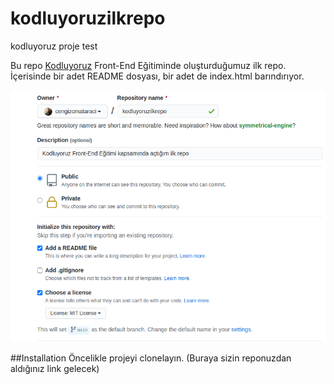 # kodluyoruzilkrepo
kodluyoruz proje test

Bu repo [Kodluyoruz](https://www.kodluyoruz.org/) Front-End Eğitiminde oluşturduğumuz ilk repo. İçerisinde bir adet README dosyası, bir adet de index.html barındırıyor.

![ornekResim](https://raw.githubusercontent.com/Kodluyoruz/taskforce/main/git/odev1/figures/github.png)

##Installation
Öncelikle projeyi clonelayın. (Buraya sizin reponuzdan aldığınız link gelecek)